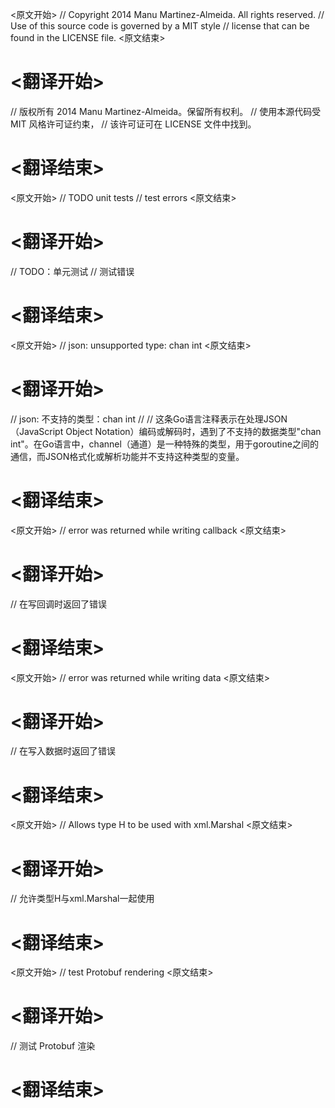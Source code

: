 
<原文开始>
// Copyright 2014 Manu Martinez-Almeida. All rights reserved.
// Use of this source code is governed by a MIT style
// license that can be found in the LICENSE file.
<原文结束>

# <翻译开始>
// 版权所有 2014 Manu Martinez-Almeida。保留所有权利。
// 使用本源代码受 MIT 风格许可证约束，
// 该许可证可在 LICENSE 文件中找到。
# <翻译结束>


<原文开始>
// TODO unit tests
// test errors
<原文结束>

# <翻译开始>
// TODO：单元测试
// 测试错误
# <翻译结束>


<原文开始>
// json: unsupported type: chan int
<原文结束>

# <翻译开始>
// json: 不支持的类型：chan int
// 
// 这条Go语言注释表示在处理JSON（JavaScript Object Notation）编码或解码时，遇到了不支持的数据类型"chan int"。在Go语言中，channel（通道）是一种特殊的类型，用于goroutine之间的通信，而JSON格式化或解析功能并不支持这种类型的变量。
# <翻译结束>


<原文开始>
// error was returned while writing callback
<原文结束>

# <翻译开始>
// 在写回调时返回了错误
# <翻译结束>


<原文开始>
// error was returned while writing data
<原文结束>

# <翻译开始>
// 在写入数据时返回了错误
# <翻译结束>


<原文开始>
// Allows type H to be used with xml.Marshal
<原文结束>

# <翻译开始>
// 允许类型H与xml.Marshal一起使用
# <翻译结束>


<原文开始>
// test Protobuf rendering
<原文结束>

# <翻译开始>
// 测试 Protobuf 渲染
# <翻译结束>

